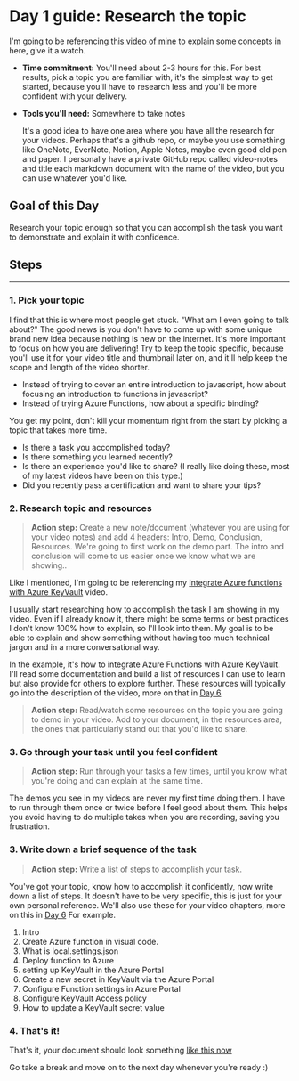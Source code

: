 # Day 1 guide: Research the topic

I'm going to be referencing [this video of mine](https://youtu.be/p0zgKoxpu24) to explain some concepts in here, give it a watch.

- **Time commitment:** You'll need about 2-3 hours for this. For best results, pick a topic you are familiar with, it's the simplest way to get started, because you'll have to research less and you'll be more confident with your delivery.

- **Tools you'll need:** Somewhere to take notes

    It's a good idea to have one area where you have all the research for your videos. Perhaps that's a github repo, or maybe you use something like OneNote, EverNote, Notion, Apple Notes, maybe even good old pen and paper. I personally have a private GitHub repo called video-notes and title each markdown document with the name of the video, but you can use whatever you'd like.

## Goal of this Day

Research your topic enough so that you can accomplish the task you want to demonstrate and explain it with confidence.

## Steps

---

### 1. Pick your topic

I find that this is where most people get stuck. "What am I even going to talk about?" The good news is you don't have to come up with some unique brand new idea because nothing is new on the internet. It's more important to focus on how you are delivering! Try to keep the topic specific, because you'll use it for your video title and thumbnail later on, and it'll help keep the scope and length of the video shorter.

- Instead of trying to cover an entire introduction to javascript, how about focusing an introduction to functions in javascript?
- Instead of trying Azure Functions, how about a specific binding?

You get my point, don't kill your momentum right from the start by picking a topic that takes more time.

- Is there a task you accomplished today?
- Is there something you learned recently?
- Is there an experience you'd like to share? (I really like doing these, most of my latest videos have been on this type.)
- Did you recently pass a certification and want to share your tips?
  
### 2. Research topic and resources

> **Action step:** Create a new note/document (whatever you are using for your video notes) and add 4 headers: Intro, Demo, Conclusion, Resources. We're going to first work on the demo part. The intro and conclusion will come to us easier once we know what we are showing..

Like I mentioned, I'm going to be referencing my [Integrate Azure functions with Azure KeyVault](https://youtu.be/p0zgKoxpu24) video.

I usually start researching how to accomplish the task I am showing in my video. Even if I already know it, there might be some terms or best practices I don't know 100% how to explain, so I'll look into them. My goal is to be able to explain and show something without having too much technical jargon and in a more conversational way.

In the example, it's how to integrate Azure Functions with Azure KeyVault. I'll read some documentation and build a list of resources I can use to learn but also provide for others to explore further. These resources will typically go into the description of the video, more on that in [Day 6](../day6/README.md)

> **Action step:**  Read/watch some resources on the topic you are going to demo in your video. Add to your document, in the resources area, the ones that particularly stand out that you'd like to share.

### 3. Go through your task until you feel confident

> **Action step:**  Run through your tasks a few times, until you know what you're doing and can explain at the same time.

The demos you see in my videos are never my first time doing them. I have to run through them once or twice before I feel good about them. This helps you avoid having to do multiple takes when you are recording, saving you frustration.

### 3. Write down a brief sequence of the task

> **Action step:**  Write a list of steps to accomplish your task.

You've got your topic, know how to accomplish it confidently, now write down a list of steps. It doesn't have to be very specific, this is just for your own personal reference. We'll also use these for your video chapters, more on this in [Day 6](../day6/README.md) For example.

1. Intro
2. Create Azure function in visual code.
3. What is local.settings.json
4. Deploy function to Azure
5. setting up KeyVault in the Azure Portal
6. Create a new secret in KeyVault via the Azure Portal
7. Configure Function settings in Azure Portal
8. Configure KeyVault Access policy
9. How to update a KeyVault secret value

### 4. That's it!

That's it, your document should look something [like this now](integrate-azurekeyvault-with-azurefunctions-day1.md)

Go take a break and move on to the next day whenever you're ready :)